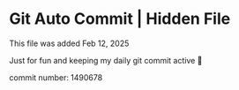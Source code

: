# Git Auto Commit | Hidden File

This file was added Feb 12, 2025

Just for fun and keeping my daily git commit active 🤪

commit number: 1490678
